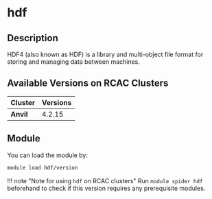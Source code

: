 # hdf

## Description
HDF4 (also known as HDF) is a library and multi-object file format for storing and managing data between machines.

## Available Versions on RCAC Clusters
|Cluster|Versions|
|---|---|
|**Anvil**|4.2.15|

## Module
You can load the module by:

```bash
module load hdf/version
```

!!! note "Note for using `hdf` on RCAC clusters"
    Run `module spider hdf` beforehand to check if this version requires any prerequisite modules.
